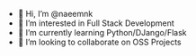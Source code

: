 - 👋 Hi, I’m @naeemnk
- 👀 I’m interested in Full Stack Development
- 🌱 I’m currently learning Python/DJango/Flask
- 💞️ I’m looking to collaborate on OSS Projects
<!--- - 📫 How to reach me ... --->

<!---
naeemnk/naeemnk is a ✨ special ✨ repository because its `README.md` (this file) appears on your GitHub profile.
You can click the Preview link to take a look at your changes.
--->
